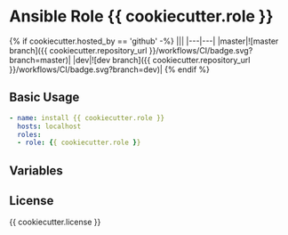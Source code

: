 # Ansible Role {{ cookiecutter.role }}

{% if cookiecutter.hosted_by == 'github' -%}
|||
|---|---|
|master|![master branch]({{ cookiecutter.repository_url }}/workflows/CI/badge.svg?branch=master)|
|dev|![dev branch]({{ cookiecutter.repository_url }}/workflows/CI/badge.svg?branch=dev)|
{% endif %}

## Basic Usage

```yaml
- name: install {{ cookiecutter.role }}
  hosts: localhost
  roles:
  - role: {{ cookiecutter.role }}
```

## Variables

## License

{{ cookiecutter.license }}
